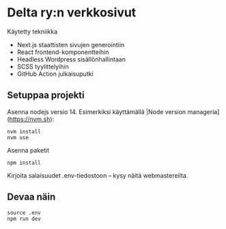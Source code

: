 # Delta ry:n verkkosivut

Käytetty tekniikka
* Next.js staattisten sivujen generointiin
* React frontend-komponentteihin
* Headless Wordpress sisällönhallintaan
* SCSS tyylittelyihin
* GitHub Action julkaisuputki

## Setuppaa projekti

Asenna nodejs versio 14. Esimerkiksi käyttämällä |Node version manageria](https://nvm.sh):
```
nvm install
nvm use
```

Asenna paketit
```
npm install
```

Kirjoita salaisuudet .env-tiedostoon – kysy näitä webmastereilta.

## Devaa näin
```
source .env
npm run dev
```